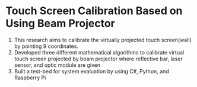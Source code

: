 # Touch Screen Calibration Based on Using Beam Projector

1) This research aims to calibrate the virtually projected touch screen(wall) by pointing 9 coordinates.
2) Developed three different mathematical algorithms to calibrate virtual touch screen projected by beam projector where reflective bar, laser sensor, and optic module are given
3) Built a test-bed for system evaluation by using C\#, Python, and Raspberry Pi
